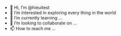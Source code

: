 - 👋 Hi, I’m @hieuitest
- 👀 I’m interested in exploring every thing in the world
- 🌱 I’m currently learning ...
- 💞️ I’m looking to collaborate on ...
- 📫 How to reach me ...

<!---
hieuitest/hieuitest is a ✨ special ✨ repository because its `README.md` (this file) appears on your GitHub profile.
You can click the Preview link to take a look at your changes.
--->
